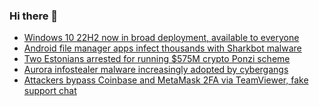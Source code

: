 ### Hi there 👋

<!--START_SECTION:feed-->
* [Windows 10 22H2 now in broad deployment, available to everyone](https://www.bleepingcomputer.com/news/microsoft/windows-10-22h2-now-in-broad-deployment-available-to-everyone/)
* [Android file manager apps infect thousands with Sharkbot malware](https://www.bleepingcomputer.com/news/security/android-file-manager-apps-infect-thousands-with-sharkbot-malware/)
* [Two Estonians arrested for running $575M crypto Ponzi scheme](https://www.bleepingcomputer.com/news/security/two-estonians-arrested-for-running-575m-crypto-ponzi-scheme/)
* [Aurora infostealer malware increasingly adopted by cybergangs](https://www.bleepingcomputer.com/news/security/aurora-infostealer-malware-increasingly-adopted-by-cybergangs/)
* [Attackers bypass Coinbase and MetaMask 2FA via TeamViewer, fake support chat](https://www.bleepingcomputer.com/news/security/attackers-bypass-coinbase-and-metamask-2fa-via-teamviewer-fake-support-chat/)
<!--END_SECTION:feed-->

<!--
**frankenk/frankenk** is a ✨ _special_ ✨ repository because its `README.md` (this file) appears on your GitHub profile.

Here are some ideas to get you started:

- 🔭 I’m currently working on ...
- 🌱 I’m currently learning ...
- 👯 I’m looking to collaborate on ...
- 🤔 I’m looking for help with ...
- 💬 Ask me about ...
- 📫 How to reach me: ...
- 😄 Pronouns: ...
- ⚡ Fun fact: ...
-->



